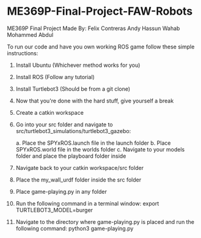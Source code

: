 # ME369P-Final-Project-FAW-Robots
ME369P Final Project
Made By: Felix Contreras
         Andy Hassun
         Wahab Mohammed Abdul
        
To run our code and have you own working ROS game follow these simple instructions:

  1. Install Ubuntu (Whichever method works for you)
  2. Install ROS (Follow any tutorial)
  3. Install Turtlebot3 (Should be from a git clone)
  4. Now that you're done with the hard stuff, give yourself a break
  5. Create a catkin workspace
  6. Go into your src folder and navigate to src/turtlebot3_simulations/turtlebot3_gazebo:
  
      a. Place the SPYxROS.launch file in the launch folder
      b. Place SPYxROS.world file in the worlds folder
      c. Navigate to your models folder and place the playboard folder inside
      
  7. Navigate back to your catkin workspace/src folder
  8. Place the my_wall_urdf folder inside the src folder
  9. Place game-playing.py in any folder 
  10. Run the following command in a terminal window: export TURTLEBOT3_MODEL=burger
  11. Navigate to the directory where game-playing.py is placed and run the following command:
        python3 game-playing.py
      
